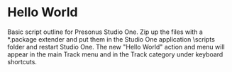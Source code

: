 # Hello World

Basic script outline for Presonus Studio One.  Zip up the files with a *.package extender and put them in the Studio One application \scripts folder and restart Studio One.  The new  "Hello World" action and menu will appear in the main Track menu and in the Track category under keyboard shortcuts.
